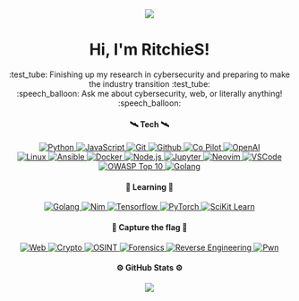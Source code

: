 <div align="center">
  <a href="https://twitter.com/RS_Sec"><img src="https://img.shields.io/badge/-Twitter-000000?style=for-the-badge&logo=twitter&logoColor=white"></a>
  <!-- <a href="https://t.me/"><img src="https://img.shields.io/badge/-TELEGRAM-000000?style=for-the-badge&logo=telegram&logoColor=white"></a> -->
  <!-- <a href="https://ritchies.github.io/"><img src="https://img.shields.io/badge/-MY%20BLOG-000000?style=for-the-badge&logo=react&logoColor=white"></a> -->
  <!-- <a href="#"><img src="https://img.shields.io/badge/-HackerOne-000?style=for-the-badge&logo=hackerone"></a>
  <a href="#"><img src="https://img.shields.io/badge/-Bugcrowd-000?style=for-the-badge&logo=bugcrowd"></a>
  <a href="#"><img src="https://img.shields.io/badge/-Intigriti-000?style=for-the-badge&logo=intigriti"></a> -->
</div>

<h1 align="center">Hi, I'm RitchieS!</h1>

<p align="center">
  :test_tube: Finishing up my research in cybersecurity and preparing to make the industry transition :test_tube:
  <br>
  :speech_balloon: Ask me about cybersecurity, web, or literally anything! :speech_balloon:
</p>

<div align="center">
  <h4>🛰️ Tech 🛰️</h4>
  <a href="#">
    <img src="https://img.shields.io/badge/-Python-111?&logo=Python" alt="Python">
    <img src="https://img.shields.io/badge/-JavaScript-111?&logo=JavaScript" alt="JavaScript">
    <img src="https://img.shields.io/badge/-Git-111?&logo=git" alt="Git">
    <img src="https://img.shields.io/badge/-GitHub-111?&logo=github" alt="Github">
    <img src="https://img.shields.io/badge/-Co--Pilot-111?&logo=github" alt="Co Pilot">
    <img src="https://img.shields.io/badge/-OpenAI-111?&logo=openai" alt="OpenAI">
    <br>
    <img src="https://img.shields.io/badge/-Linux-111?&logo=Linux" alt="Linux">
    <img src="https://img.shields.io/badge/-Ansible-111?&logo=ansible" alt="Ansible">
    <img src="https://img.shields.io/badge/-Docker-111?&logo=Docker" alt="Docker">
    <img src="https://img.shields.io/badge/-Node.js-111?&logo=node.js" alt="Node.js">
    <img src="https://img.shields.io/badge/-Jupyter-111?&logo=jupyter" alt="Jupyter">
    <img src="https://img.shields.io/badge/-Neovim-111?&logo=neovim" alt="Neovim">
    <img src="https://img.shields.io/badge/-VSCode-111?&logo=visualstudiocode" alt="VSCode">
    <br>
    <img src="https://img.shields.io/badge/-OWASP%20Top--10-111?&logo=owasp" alt="OWASP Top 10">
    <img src="https://img.shields.io/badge/-%F0%9F%9A%A9%20CTF%20Player-111" alt="Golang">
  </a>

  <h4>🌱 Learning 🌱</h4>
  <a href="#">
    <img src="https://img.shields.io/badge/-Golang-222?&logo=go" alt="Golang">
    <img src="https://img.shields.io/badge/-Nim-222?&logo=nim" alt="Nim">
    <img src="https://img.shields.io/badge/-TensorFlow-222?&logo=tensorflow" alt="Tensorflow">
    <img src="https://img.shields.io/badge/-PyTorch-222?&logo=pytorch" alt="PyTorch">
    <img src="https://img.shields.io/badge/-SciKit--Learn-222?&logo=scikitlearn" alt="SciKit Learn">
  </a>
</div>

<!-- No CVE's yet..
<div align="center">
  <h4>🐛 My bugs 🐛</h4>
  <a href="https://cve.mitre.org/cgi-bin/cvename.cgi?name=CVE-1234-56789"><img src="https://img.shields.io/badge/-🐛%20CVE--1234--56789-000"></a>
</div> -->

<div align="center">
  <h4>🚩 Capture the flag 🚩</h4>
  <a href="#">
    <img src="https://img.shields.io/badge/-%F0%9F%95%B8%20Web%2B%2B-333" alt="Web">
    <img src="https://img.shields.io/badge/-%F0%9F%94%90%20Crypto%2B-333" alt="Crypto">
    <img src="https://img.shields.io/badge/-%F0%9F%93%B0%20OSINT%2B-333" alt="OSINT">
    <img src="https://img.shields.io/badge/-%F0%9F%94%8D%20Forensics-333" alt="Forensics">
    <img src="https://img.shields.io/badge/-%F0%9F%94%AC%20%20Reverse%20Engineering-333" alt="Reverse Engineering">
    <img src="https://img.shields.io/badge/-%F0%9F%92%89%20Pwn-333" alt="Pwn">
  </a>
</div>

<div align="center">
  <h4>⚙️ GitHub Stats ⚙️</h4>
  <a href="https://github.com/RitchieS?tab=repositories&type=source">
    <!-- <img align="left" width=390 src="https://github-readme-streak-stats.herokuapp.com/?user=RitchieS&theme=react&border=61dafb&hide_border=true" /> -->
    <!-- <img align="right" width=390 src="https://github-readme-stats.vercel.app/api?username=RitchieS&show_icons=true&theme=react&border_color=61dafb&hide_border=true" /> -->
    <img align="center" src="https://github-readme-stats.vercel.app/api?username=RitchieS&hide_title=true&show_icons=true&theme=react&border_color=ffffff&hide_border=false&include_all_commits=false&count_private=false&line_height=22&border_radius=25&hide=issues&custom_title=Github%20Stats" />
    <br>
    <!-- <img align="center" src="https://github-readme-stats.vercel.app/api/top-langs/?username=RitchieS&hide=excluded&title_color=61dafb&text_color=ffffff&icon_color=61dafb&bg_color=20232a&langs_count=8&layout=compact&border_color=ffffff&hide_border=false&border_radius=25&langs_count=8" /> -->
    <!-- <img src="https://activity-graph.herokuapp.com/graph?username=RitchieS&theme=react-dark&bg_color=20232a&hide_border=true" width="100%"/> -->
  </a>
</div>
